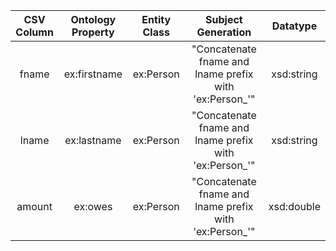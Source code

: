 |CSV Column|Ontology Property|Entity Class|                              Subject Generation                               |Datatype|
|:--------:|:---------------:|:----------:|:-----------------------------------------------------------------------------:|:------:|
|fname|ex:firstname|ex:Person|            "Concatenate fname and lname prefix with 'ex:Person_'"             |xsd:string|
|lname|ex:lastname|ex:Person|     "Concatenate fname and lname                prefix with 'ex:Person_'"     |xsd:string|
|amount|ex:owes|ex:Person| "Concatenate fname and lname                        prefix with 'ex:Person_'" |xsd:double|

